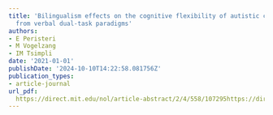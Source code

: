 ```yaml
---
title: 'Bilingualism effects on the cognitive flexibility of autistic children: Evidence
  from verbal dual-task paradigms'
authors:
- E Peristeri
- M Vogelzang
- IM Tsimpli
date: '2021-01-01'
publishDate: '2024-10-10T14:22:58.081756Z'
publication_types:
- article-journal
url_pdf: 
  https://direct.mit.edu/nol/article-abstract/2/4/558/107295https://direct.mit.edu/nol/article-pdf/2/4/558/1979684/nol_a_00055.pdf
---
```

